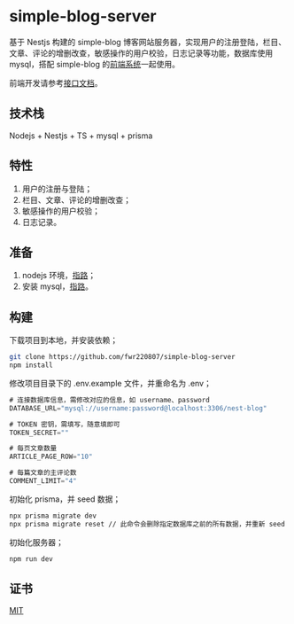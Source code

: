 # simple-blog-server
基于 Nestjs 构建的 simple-blog 博客网站服务器，实现用户的注册登陆，栏目、文章、评论的增删改查，敏感操作的用户校验，日志记录等功能，数据库使用 mysql，搭配 simple-blog 的[前端系统](https://github.com/fwr220807/simple-blog-frontend)一起使用。

前端开发请参考[接口文档](https://www.apifox.cn/apidoc/shared-c221a36e-8de4-403d-b346-ff7c928255f9)。

## 技术栈

Nodejs + Nestjs + TS + mysql + prisma

## 特性

1. 用户的注册与登陆；
2. 栏目、文章、评论的增删改查；
3. 敏感操作的用户校验；
4. 日志记录。

## 准备

1. nodejs 环境，[指路](https://nodejs.org/en/)；
2. 安装 mysql，[指路](https://www.mysql.com/)。

## 构建

下载项目到本地，并安装依赖；

```bash
git clone https://github.com/fwr220807/simple-blog-server
npm install
```

修改项目目录下的 .env.example 文件，并重命名为 .env；

```js
# 连接数据库信息，需修改对应的信息，如 username、password
DATABASE_URL="mysql://username:password@localhost:3306/nest-blog"

# TOKEN 密钥，需填写，随意填即可
TOKEN_SECRET=""

# 每页文章数量
ARTICLE_PAGE_ROW="10"

# 每篇文章的主评论数
COMMENT_LIMIT="4"
```

初始化 prisma，并 seed 数据；

```bash
npx prisma migrate dev
npx prisma migrate reset // 此命令会删除指定数据库之前的所有数据，并重新 seed 数据
```

初始化服务器；

```bash
npm run dev
```

## 证书

[MIT](https://github.com/fwr220807/simple-blog-server/blob/main/LICENSE)
